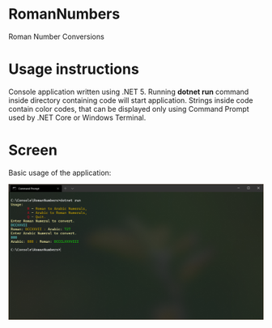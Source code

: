 # RomanNumbers
Roman Number Conversions

# Usage instructions
Console application written using .NET 5.
Running <b>dotnet run</b> command inside directory containing code will start application.
Strings inside code contain color codes, that can be displayed only using Command Prompt used by .NET Core or Windows Terminal.

# Screen
Basic usage of the application:

![Screenshot](https://github.com/darkopuflovic/RomanNumbers/blob/master/Screen.png)
